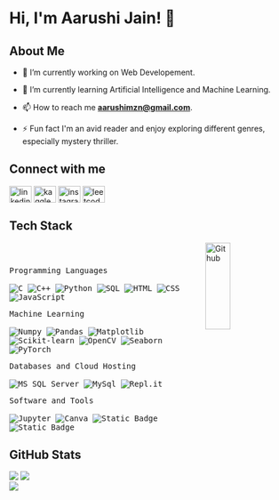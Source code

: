 # Hi, I'm Aarushi Jain! 👋

<h2> About Me </h2>

- 🔭 I’m currently working on Web Developement.
  
- 🌱 I’m currently learning Artificial Intelligence and Machine Learning.
  
- 📫 How to reach me **aarushimzn@gmail.com**.
  
- ⚡ Fun fact I'm an avid reader and enjoy exploring different genres, especially mystery thriller.

<h2>Connect with me</h2>
<p align="left">
<a href="https://www.linkedin.com/in/aarushijain0024/" target="blank"><img align="center" src="https://raw.githubusercontent.com/rahuldkjain/github-profile-readme-generator/master/src/images/icons/Social/linked-in-alt.svg" alt="linkedin.com/in/aarushijain0024/" height="30" width="40" /></a>
<a href="https://www.kaggle.com/aarushijain24" target="blank"><img align="center" src="https://raw.githubusercontent.com/rahuldkjain/github-profile-readme-generator/master/src/images/icons/Social/kaggle.svg" alt="kaggle.com/aarushijain24" height="30" width="40" /></a>
<a href="https://instagram.com/aarushijain.24" target="blank"><img align="center" src="https://raw.githubusercontent.com/rahuldkjain/github-profile-readme-generator/master/src/images/icons/Social/instagram.svg" alt="instagram.com/aarushijain.24)" height="30" width="40" /></a>
<a href="https://leetcode.com/u/aarushijain24/" target="blank"><img align="center" src="https://raw.githubusercontent.com/rahuldkjain/github-profile-readme-generator/master/src/images/icons/Social/leet-code.svg" alt="leetcode.com/u/aarushijain24" height="30" width="40" /></a>
</p>  

<h2>Tech Stack</h2>
<img width="30%" height="20%" align="right" alt="Github" src="https://media.giphy.com/media/WFZvB7VIXBgiz3oDXE/giphy.gif"  width="100" height="200" frameBorder="0" class="giphy-embed"/>

<div>
	<p style="display: inline-block;">
  <p>
    <kbd>
        <kbd>Programming Languages</kbd>
        <br>
        <br>
        <img alt="C" src="https://img.shields.io/badge/C-05122A?logo=c&style=flat">
        <img alt="C++" src="https://img.shields.io/badge/C%2B%2B-05122A?logo=cplusplus&style=flat">
        <img alt="Python" src="https://img.shields.io/badge/Python-05122A?style=flat&logo=python">
        <img alt="SQL" src="https://img.shields.io/badge/SQL-05122A?style=flat&logo=postgresql">
        <img alt="HTML" src="https://img.shields.io/badge/HTML-05122A?style=flat&logo=html5">
        <img alt="CSS" src="https://img.shields.io/badge/CSS-05122A?style=flat&logo=css3">
        <img alt="JavaScript" src="https://img.shields.io/badge/JavaScript-05122A?style=flat&logo=javascript">
    </kbd>
  </p>
  <p>
    <kbd>
        <kbd>Machine Learning</kbd>
        <br>
        <br>
        <img alt="Numpy" src="https://img.shields.io/badge/Numpy-05122A?style=flat&logo=numpy">
        <img alt="Pandas" src="https://img.shields.io/badge/Pandas-05122A?style=flat&logo=Pandas">
        <img alt="Matplotlib" src="https://img.shields.io/badge/Matplotlib-05122A?style=flat">
        <img alt="Scikit-learn" src="https://img.shields.io/badge/Scikit--learn-05122A?style=flat&logo=Scikit-learn">
        <img alt="OpenCV" src="https://img.shields.io/badge/OpenCV-05122A?style=flat&logo=OpenCV">
        <img alt="Seaborn" src="https://img.shields.io/badge/Seaborn-05122A?style=flat&logo=Seaborn">
        <img alt="PyTorch" src="https://img.shields.io/badge/PyTorch-05122A?style=flat&logo=pytorch">
    </kbd>
  </p>
	<p>
		<kbd>
			<kbd>Databases and Cloud Hosting</kbd>
			<br>
			<br>
      <img alt="MS SQL Server" src="https://img.shields.io/badge/MS_SQL_Server-05122A?style=flat&logo=microsoft-sql-server">
			<img alt="MySql" src="https://img.shields.io/badge/MySql-05122A?style=flat&logo=MySql">
			<img alt="Repl.it" src="https://img.shields.io/badge/Repl.it-05122A.svg?style=flat&logo=Replit">
		</kbd>
	</p>
	<p>
		<kbd>
			<kbd>Software and Tools</kbd>
			<br>
			<br>
			<img alt="Jupyter" src="https://img.shields.io/badge/Jupyter-05122A?style=flat&logo=Jupyter">
			<img alt="Canva" src="https://img.shields.io/badge/Canva-05122A?style=flat&logo=Canva">
			<img alt="Static Badge" src="https://img.shields.io/badge/Google%20Colab-05122A?style=flat&logo=Google%20Colab">
			<img alt="Static Badge" src="https://img.shields.io/badge/Leetcode-05122A?style=flat&logo=Leetcode">
		</kbd>
	</p>
    </p>
</div>


<h2>GitHub Stats</h2>

![](https://github-readme-stats.vercel.app/api?username=aarushijain-24&show_icons=true&theme=tokyonight)
![](https://github-readme-streak-stats.herokuapp.com/?user=aarushijain-24&theme=dark&hide_border=false)<br/>
![](https://github-readme-stats.vercel.app/api/top-langs/?username=aarushijain-24&theme=dark&hide_border=false&include_all_commits=true&count_private=true&layout=compact)

<!--

**aarushijain-24/aarushijain-24** is a ✨ _special_ ✨ repository because its `README.md` (this file) appears on your GitHub profile.

Here are some ideas to get you started:

- 🔭 I’m currently working on ...
- 🌱 I’m currently learning ...
- 👯 I’m looking to collaborate on ...
- 🤔 I’m looking for help with ...
- 💬 Ask me about ...
- 📫 How to reach me: ...
- 😄 Pronouns: ...
- ⚡ Fun fact: ...
-->
